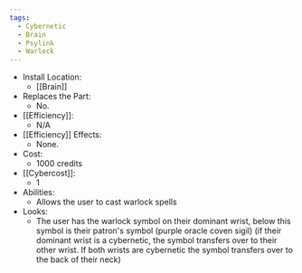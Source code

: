 ```yaml
---
tags:
  - Cybernetic
  - Brain
  - Psylink
  - Warlock
---
```

* Install Location:
	* [[Brain]]
* Replaces the Part:
	* No.
* [[Efficiency]]:
	* N/A
* [[Efficiency]] Effects:
	- None.
* Cost:
	* 1000 credits
* [[Cybercost]]:
	* 1
* Abilities:
	* Allows the user to cast warlock spells
* Looks:
	* The user has the warlock symbol on their dominant wrist, below this symbol is their patron's symbol (purple oracle coven sigil) (if their dominant wrist is a cybernetic, the symbol transfers over to their other wrist. If both wrists are cybernetic the symbol transfers over to the back of their neck)